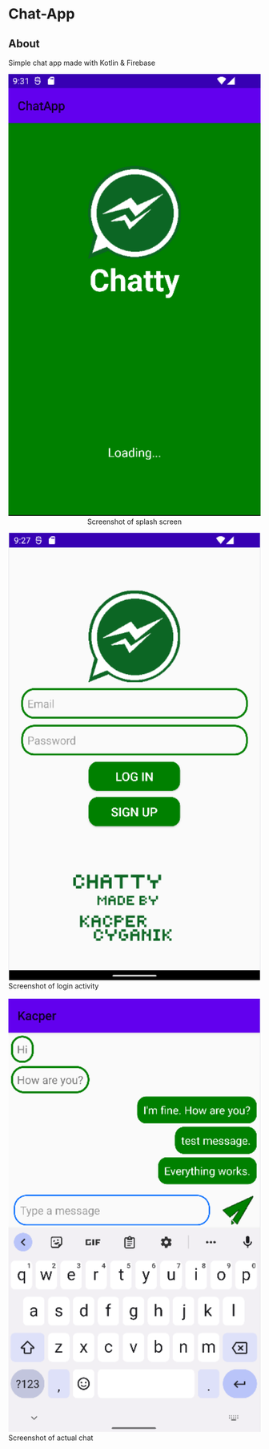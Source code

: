 # Chat-App

##  About
Simple chat app made with Kotlin & Firebase

<p align="center">
<img src="images/loading_screen.png" width=700>
<br/>
Screenshot of splash screen
</p>
<img src="images/login_screen.png" width=700>
<br/>
Screenshot of login activity
<br/>
<br/>
<img src="images/chat_screen.png" width=700>
<br/>
Screenshot of actual chat
</p>
<br/>